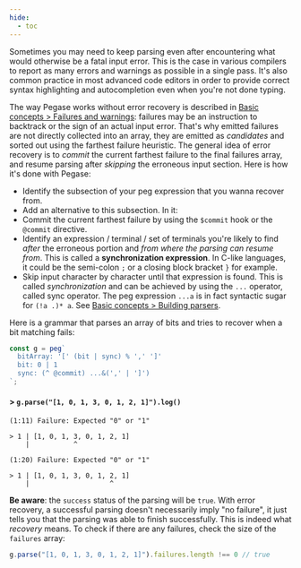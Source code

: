 ```yaml
---
hide:
  - toc
---
```


Sometimes you may need to keep parsing even after encountering what would otherwise be a fatal input error. This is the case in various compilers to report as many errors and warnings as possible in a single pass. It's also common practice in most advanced code editors in order to provide correct syntax highlighting and autocompletion even when you're not done typing.

The way Pegase works without error recovery is described in [Basic concepts > Failures and warnings](#failures-and-warnings): failures may be an instruction to backtrack or the sign of an actual input error. That's why emitted failures are not directly collected into an array, they are emitted as *candidates* and sorted out using the farthest failure heuristic. The general idea of error recovery is to *commit* the current farthest failure to the final failures array, and resume parsing after *skipping* the erroneous input section. Here is how it's done with Pegase:

- Identify the subsection of your peg expression that you wanna recover from.
- Add an alternative to this subsection. In it:
- Commit the current farthest failure by using the `$commit` hook or the `@commit` directive.
- Identify an expression / terminal / set of terminals you're likely to find *after* the erroneous portion and *from where the parsing can resume from*. This is called a **synchronization expression**. In C-like languages, it could be the semi-colon `;` or a closing block bracket `}` for example.
- Skip input character by character until that expression is found. This is called *synchronization* and can be achieved by using the `...` operator, called sync operator. The peg expression `...a` is in fact syntactic sugar for `(!a .)* a`. See [Basic concepts > Building parsers](#building-parsers).

Here is a grammar that parses an array of bits and tries to recover when a bit matching fails:

```ts
const g = peg`
  bitArray: '[' (bit | sync) % ',' ']'
  bit: 0 | 1
  sync: (^ @commit) ...&(',' | ']')
`;
```

#### > `g.parse("[1, 0, 1, 3, 0, 1, 2, 1]").log()`

```
(1:11) Failure: Expected "0" or "1"

> 1 | [1, 0, 1, 3, 0, 1, 2, 1]
    |           ^

(1:20) Failure: Expected "0" or "1"

> 1 | [1, 0, 1, 3, 0, 1, 2, 1]
    |                    ^
```

**Be aware**: the `success` status of the parsing will be `true`. With error recovery, a successful parsing doesn't necessarily imply "no failure", it just tells you that the parsing was able to finish successfully. This is indeed what *recovery* means. To check if there are any failures, check the size of the `failures` array:

```ts
g.parse("[1, 0, 1, 3, 0, 1, 2, 1]").failures.length !== 0 // true
```
